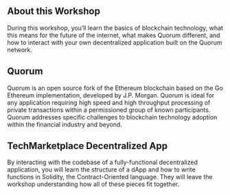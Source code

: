 ## About this Workshop
During this workshop, you’ll learn the basics of blockchain technology, what this means for the future of the internet, what makes Quorum different, and how to interact with your own decentralized application built on the Quorum network.

## Quorum
Quorum is an open source fork of the Ethereum blockchain based on the Go Ethereum implementation, developed by J.P. Morgan. Quorum is ideal for any application requiring high speed and high throughput processing of private transactions within a permissioned group of known participants. Quorum addresses specific challenges to blockchain technology adoption within the financial industry and beyond.

## TechMarketplace Decentralized App
By interacting with the codebase of a fully-functional decentralized application, you will learn the structure of a dApp and how to write functions in Solidity, the Contract-Oriented language. They will leave the workshop understanding how all of these pieces fit together.